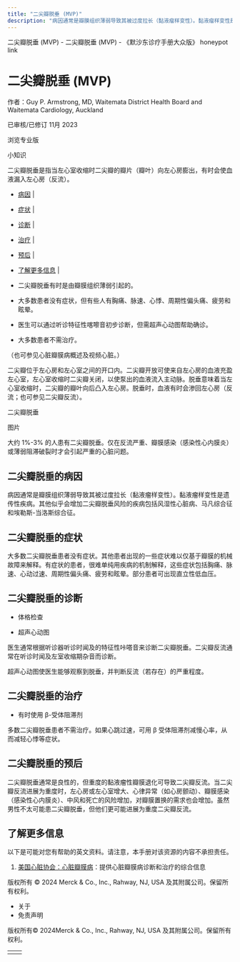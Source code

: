```yaml
---
title: "二尖瓣脱垂 (MVP)"
description: "病因通常是瓣膜组织薄弱导致其被过度拉长（黏液瘤样变性）。黏液瘤样变性是遗传性疾病。其他似乎会增加二尖瓣脱垂风险的疾病包括风湿性心脏病、马凡综合征和埃勒斯-当洛斯综合征。"
---
```


﻿二尖瓣脱垂 (MVP) - 二尖瓣脱垂 (MVP) - 《默沙东诊疗手册大众版》 honeypot link

# 二尖瓣脱垂 (MVP)

作者：Guy P. Armstrong, MD, Waitemata District Health Board and Waitemata Cardiology,
Auckland

已审核/已修订 11月 2023

浏览专业版

小知识

二尖瓣脱垂是指当左心室收缩时二尖瓣的瓣片（瓣叶）向左心房膨出，有时会使血液漏入左心房（反流）。

- [病因](#病因_v26441901_zh) \|
- [症状](#症状_v720313_zh) \|
- [诊断](#诊断_v26441904_zh) \|
- [治疗](#治疗_v720318_zh) \|
- [预后](#预后_v86116091_zh) \|
- [了解更多信息](#了解更多信息_v54782144_zh) \|

- 二尖瓣脱垂有时是由瓣膜组织薄弱引起的。

- 大多数患者没有症状，但有些人有胸痛、脉速、心悸、周期性偏头痛、疲劳和眩晕。

- 医生可以通过听诊特征性喀嚓音初步诊断，但需超声心动图帮助确诊。

- 大多数患者不需治疗。


（也可参见心脏瓣膜病概述及视频心脏。）

二尖瓣位于左心房和左心室之间的开口内。二尖瓣开放可使来自左心房的血液充盈左心室，左心室收缩时二尖瓣关闭，以使泵出的血液流入主动脉。脱垂意味着当左心室收缩时，二尖瓣的瓣叶向后凸入左心房。脱垂时，血液有时会渗回左心房（反流；也可参见二尖瓣反流）。

二尖瓣脱垂



图片

大约 1%-3% 的人患有二尖瓣脱垂。仅在反流严重、瓣膜感染（感染性心内膜炎）或薄弱阻滞破裂时才会引起严重的心脏问题。

## 二尖瓣脱垂的病因

病因通常是瓣膜组织薄弱导致其被过度拉长（黏液瘤样变性）。黏液瘤样变性是遗传性疾病。其他似乎会增加二尖瓣脱垂风险的疾病包括风湿性心脏病、马凡综合征和埃勒斯-当洛斯综合征。

## 二尖瓣脱垂的症状

大多数二尖瓣脱垂患者没有症状。其他患者出现的一些症状难以仅基于瓣膜的机械故障来解释。有症状的患者，很难单纯用疾病的机制解释，这些症状包括胸痛、脉速、心动过速、周期性偏头痛、疲劳和眩晕。部分患者可出现直立性低血压。

## 二尖瓣脱垂的诊断

- 体格检查

- 超声心动图


医生通常根据听诊器听诊时闻及的特征性咔嗒音来诊断二尖瓣脱垂。二尖瓣反流通常在听诊时闻及左室收缩期杂音而诊断。

超声心动图使医生能够观察到脱垂，并判断反流（若存在）的严重程度。

## 二尖瓣脱垂的治疗

- 有时使用 β-受体阻滞剂


多数二尖瓣脱垂患者不需治疗。如果心跳过速，可用 β 受体阻滞剂减慢心率，从而减轻心悸等症状。

## 二尖瓣脱垂的预后

二尖瓣脱垂通常是良性的，但重度的黏液瘤性瓣膜退化可导致二尖瓣反流。当二尖瓣反流进展为重度时，左心房或左心室增大、心律异常（如心房颤动）、瓣膜感染（感染性心内膜炎）、中风和死亡的风险增加，对瓣膜置换的需求也会增加。虽然男性不太可能患二尖瓣脱垂，但他们更可能进展为重度二尖瓣反流。

## 了解更多信息

以下是可能对您有帮助的英文资料。请注意，本手册对该资源的内容不承担责任。

1. [美国心脏协会：心脏瓣膜病](https://www.heart.org/en/health-topics/heart-valve-problems-and-disease)：提供心脏瓣膜病诊断和治疗的综合信息




版权所有 © 2024
Merck & Co., Inc., Rahway, NJ, USA 及其附属公司。保留所有权利。

- 关于
- 免责声明

版权所有© 2024Merck & Co., Inc., Rahway, NJ, USA 及其附属公司。保留所有权利。

|     |     |
| --- | --- |
|  |  |